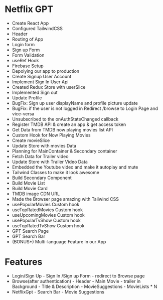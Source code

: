 # Netflix GPT
- Create React App
- Configured TailwindCSS
- Header
- Routing of App
- Login form
- Sign up Form
- Form Validation
- useRef Hook
- Firebase Setup
- Depolying our app to production
- Create Signup User Account
- Implement Sign In User Api
- Created Redux Store with userSlice
- Implemented Sign out
- Update Profile
- BugFix: Sign up user displayName and profile picture update
- BugFix: if the user is not logged in Redirect /browse to Login Page and vice-versa
- Unsubscribed to the onAuthStateChanged callback
- Register TMDB API & create an app & get access token
- Get Data from TMDB now playing movies list API
- Custom Hook for Now Playing Movies
- Create movieSlice
- Update Store with movies Data
- Planning for MainContainer & Secondary container
- Fetch Data for Trailer video
- Update Store with Trailer Video Data
- Embedded the Youtube video and make it autoplay and mute
- Tailwind Classes to make it look awesome
- Build Secondary Component
- Build Movie List
- Build Movie Card
- TMDB image CDN URL
- Made the Browser page amazing with Tailwind CSS
- usePopularMovies Custom hook
- useTopRatedMovies Custom hook
- useUpcomingMovies Custom hook
- usePopularTvShow Custom hook
- useTopRatedTvShow Custom hook
- GPT Search Page
- GPT Search Bar
- (BONUS*) Multi-language Feature in our App


# Features
- Login/Sign Up
      - Sign In /Sign up Form
      - redirect to Browse page
- Browse(after authentication)
      - Header
      - Main Movie
            - trailer in Background
            - Title & Description
            - MovieSuggestions
                    - MovieLists * N
- NetflixGpt
       - Search Bar
       - Movie Suggestions 